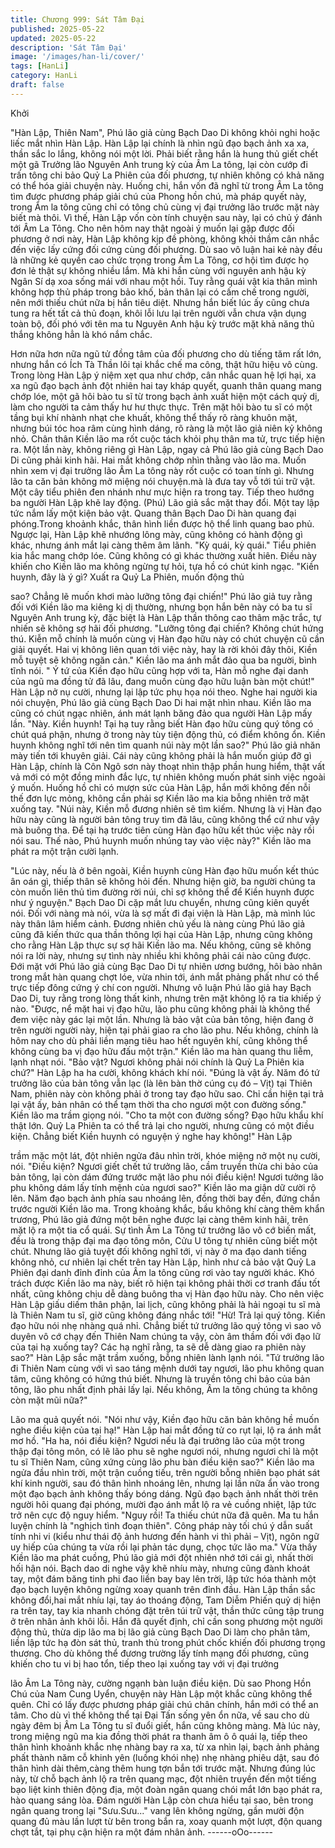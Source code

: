 ```yaml
---
title: Chương 999: Sát Tâm Đại
published: 2025-05-22
updated: 2025-05-22
description: 'Sát Tâm Đại'
image: '/images/han-li/cover/'
tags: [HanLi]
category: HanLi
draft: false
---
```


Khởi

"Hàn Lập, Thiên Nam", Phú lão giả cùng Bạch Dao Di không khỏi
nghi hoặc liếc mắt nhìn Hàn Lập.
Hàn Lập lại chính là nhìn ngũ đạo bạch ảnh xa xa, thần sắc lo
lắng, không nói một lời.
Phải biết rằng hắn là hung thủ giết chết một gã Trưởng lão
Nguyên Anh trung kỳ của Âm La tông, lại còn cướp đi trấn tông
chi bảo Quỷ La Phiên của đối phương, tự nhiên không có khả
năng có thể hóa giải chuyện này. Huống chi, hắn vốn đã nghĩ từ
trong Âm La tông tìm được phương pháp giải chú của Phong hồn
chú, mà pháp quyết này, trong Âm la tông cũng chỉ có tông chủ
cùng vị đại trưởng lão trước mặt này biết mà thôi.
Vì thế, Hàn Lập vốn còn tính chuyện sau này, lại có chủ ý đánh tới
Âm La Tông.
Cho nên hôm nay thật ngoài ý muốn lại gặp được đối phương ở
nơi này, Hàn Lập không kịp đề phòng, không khỏi thầm cân nhắc
đến việc lấy cứng đối cứng cùng đối phương. Dù sao vô luận hai
kẻ này đều là những kẻ quyền cao chức trọng trong Âm La Tông,
cơ hội tìm được họ đơn lẻ thật sự không nhiều lắm.
Mà khi hắn cùng với nguyên anh hậu kỳ Ngân Sí dạ xoa sống mái
với nhau một hồi. Tuy rằng quái vật kia thân mình không hợp thủ
pháp trong bảo khố, bản thân lại có cấm chế trong người, nên
mới thiếu chút nữa bị hắn tiêu diệt. Nhưng hắn biết lúc ấy cũng
chưa tung ra hết tất cả thủ đoạn, khôi lỗi lưu lại trên người vẫn
chưa vận dụng toàn bộ, đối phó với tên ma tu Nguyên Anh hậu kỳ
trước mặt khả năng thủ thắng không hẳn là khó nắm chắc.

Hơn nữa hơn nữa ngũ tử đồng tâm của đối phương cho dù tiếng
tăm rất lớn, nhưng hắn có Ích Tà Thần lôi tại khắc chế ma công,
thật hữu hiệu vô cùng.
Trong lòng Hàn Lập ý niệm xẹt qua như chớp, cân nhắc quan hệ
lợi hại, xa xa ngũ đạo bạch ảnh đột nhiên hai tay kháp quyết,
quanh thân quang mang chớp lóe, một gã hôi bào tu sĩ từ trong
bạch ảnh xuất hiện một cách quỷ dị, làm cho người ta cảm thấy
hư hư thực thực.
Trên mặt hôi bào tu sĩ có một tầng bụi khí nhành nhạt che khuất,
không thể thấy rõ ràng khuôn mặt, nhưng búi tóc hoa râm cùng
hình dáng, rõ ràng là một lão giả niên kỷ không nhỏ.
Chân thân Kiền lão ma rốt cuộc tách khỏi phụ thân ma tử, trực
tiếp hiện ra.
Một lần này, không riêng gì Hàn Lập, ngay cả Phú lão giả cùng
Bạch Dao Di cũng phải kinh hãi. Hai mắt không chớp nhìn thằng
vào lão ma. Muốn nhìn xem vị đại trưởng lão Âm La tông này rốt
cuộc có toan tính gì.
Nhưng lão ta căn bản không mở miệng nói chuyện.mà là đưa tay
vỗ tới túi trữ vật. Một cây tiểu phiên đen nhánh như mực hiện ra
trong tay. Tiếp theo hướng ba người Hàn Lập khẽ lay động.
(Phú) Lão giả sắc mặt thay đổi. Một tay lập tức nắm lấy một kiện
bảo vật.
Quang thân Bạch Dao Di hàn quang đại phóng.Trong khoảnh
khắc, thân hình liền được hộ thể linh quang bao phủ.
Ngược lại, Hàn Lập khẽ nhướng lông mày, cũng không có hành
động gì khác, nhưng ánh mắt lại càng thêm âm lãnh.
"Kỳ quái, kỳ quái." Tiểu phiên kia hắc mang chớp lóe. Cũng không
có gì khác thường xuất hiên. Điều này khiến cho Kiền lão ma
không ngừng tự hỏi, tựa hồ có chút kinh ngạc.
"Kiền huynh, đây là ý gì? Xuất ra Quỷ La Phiên, muốn động thủ

sao? Chẳng lẽ muốn khơi mào lưỡng tông đại chiến!" Phú lão giả
tuy rằng đối với Kiền lão ma kiêng kị dị thường, nhưng bọn hắn
bên này có ba tu sĩ Nguyên Anh trung kỳ, đặc biệt là Hàn Lập
thần thông cao thâm mặc trắc, tự nhiến sẽ không sợ hãi đối
phương.
"Lưỡng tông đại chiến? Không chút hứng thú. Kiễn mỗ chính là
muốn cùng vị Hàn đạo hữu này có chút chuyện cũ cần giải quyết.
Hai vị không liên quan tới việc này, hay là rời khỏi đây thôi, Kiền
mỗ tuyệt sẽ không ngăn cản." Kiền lão ma ánh mắt đảo qua ba
người, bình tĩnh nói.
" Ý tứ của Kiền đạo hữu cũng hợp với ta, Hàn mỗ nghe đại danh
của ngũ ma đồng tử đã lâu, đang muốn cùng đạo hữu luận bàn
một chút!" Hàn Lập nở nụ cười, nhưng lại lập tức phụ họa nói
theo.
Nghe hai người kia nói chuyện, Phú lão giả cùng Bạch Dao Di hai
mặt nhìn nhau.
Kiền lão ma cũng có chút ngạc nhiên, ánh mát lạnh băng đảo qua
người Hàn Lập mấy lần.
"Này. Kiền huynh! Tại hạ tuy rằng biết Hàn đạo hữu cùng quý tông
có chút quá phận, nhưng ở trong này tùy tiện động thủ, có điểm
không ổn. Kiền huynh không nghĩ tới nên tìm quanh núi này một
lần sao?" Phú lão giả nhăn mày tiến tới khuyên giải.
Cái này cũng không phải là hắn muốn giúp đỡ gì Hàn Lập, chính
là Côn Ngô sơn này thoạt nhìn thập phần hung hiểm, thật vất vả
mới có một đồng minh đắc lực, tự nhiên không muốn phát sinh
việc ngoài ý muốn. Huống hồ chỉ có mượn sức của Hàn Lập, hắn
mới không đến nỗi thế đơn lực mỏng, không cần phải sợ Kiền lão
ma kia bỗng nhiên trở mặt xuống tay.
"Núi này, Kiền mỗ đương nhiên sẽ tìm kiếm. Nhưng là vị Hàn đạo
hữu này cũng là người bản tông truy tìm đã lâu, cũng không thể
cứ như vậy mà buông tha. Để tại hạ trước tiên cùng Hàn đạo hữu
kết thúc việc này rồi nói sau. Thế nào, Phú huynh muốn nhúng tay
vào việc này?" Kiền lão ma phát ra một trận cười lạnh.

"Lúc này, nếu là ở bên ngoài, Kiền huynh cùng Hàn đạo hữu
muốn kết thúc ân oán gì, thiếp thân sẽ không hỏi đến. Nhưng hiện
giờ, ba người chúng ta còn muốn liên thủ tìm đường rời núi, chỉ sợ
không thể để Kiền huynh được như ý nguyện." Bạch Dao Di cặp
mắt lưu chuyển, nhưng cũng kiên quyết nói.
Đối với nàng mà nói, vừa là sợ mất đi đại viện là Hàn Lập, mà
mình lúc này thân lâm hiểm cảnh. Đương nhiên chủ yếu là nàng
cùng Phú lão giả cũng đã kiến thức qua thần thông lợi hại của
Hàn Lập, nhưng cũng không cho rằng Hàn Lập thực sự sợ hãi
Kiền lão ma. Nếu không, cũng sẽ không nói ra lời này, nhưng sự
tình này nhiều khi không phải cái nào cũng được.
Đới mặt với Phú lão giả cùng Bạc Dao Di tự nhiên ương bướng,
hôi bào nhân trong mắt hàn quang chợt lóe, vừa nhin tới, ánh mắt
phảng phất như có thể trực tiếp đông cứng ý chí con người.
Nhưng vô luận Phú lão giả hay Bạch Dao Di, tuy rằng trong lòng
thất kinh, nhưng trên mặt không lộ ra tia khiếp ý nào.
"Được, nể mặt hai vị đạo hữu, lão phu cũng không phải là không
thể đem việc này gác lại một lần. Nhưng là bảo vật của bản tông,
hiện đang ở trên người người này, hiện tại phải giao ra cho lão
phu. Nếu không, chính là hôm nay cho dù phải liền mạng tiêu hao
hết nguyên khí, cũng không thể không cùng ba vị đạo hữu đấu
một trận." Kiền lão ma hàn quang thu liễm, lạnh nhạt nói.
"Bảo vật? Ngươi không phải nói chính là Quỷ La Phiên kia chứ?"
Hàn Lập ha ha cười, không khách khí nói.
"Đúng là vật ấy. Năm đó tứ trưởng lão của bản tông vẫn lạc (là lên
bàn thờ cúng cụ đó – Vịt) tại Thiên Nam, phiên này còn không
phải ở trong tay đạo hữu sao. Chỉ cần hiện tại trả lại vật ấy, bản
nhân có thể tạm thời tha cho ngươi một con đường sống." Kiền
lão ma trầm giọng nói.
"Cho ta một con đường sống? Đạo hữu khẩu khí thật lớn. Quỷ La
Phiên ta có thể trả lại cho người, nhưng cũng có một điều kiện.
Chẳng biết Kiền huynh có nguyện ý nghe hay không!" Hàn Lập

trầm mặc một lát, đột nhiên ngửa đâu nhìn trời, khóe miệng nở
một nụ cười, nói.
"Điều kiện? Ngươi giết chết tứ trưởng lão, cầm truyền thừa chi
bảo của bản tông, lại còn dám đứng trước mặt lão phu nói điều
kiện! Ngươi tưởng lão phu không dám lấy tính mệnh của ngươi
sao?" Kiền lão ma giận dữ cười rộ lên. Năm đạo bạch ảnh phía
sau nhoáng lên, đồng thời bay đến, đứng chắn trước người Kiền
lão ma.
Trong khoảng khắc, bầu không khí càng thêm khẩn trương,
Phú lão giả đứng một bên nghe được lại càng thêm kinh hãi, trên
mặt lộ ra một tia cổ quái.
Sự tình Âm La Tông tứ trưởng lão vô cớ biến mất, đều là trong
thập đại ma đạo tông môn, Cửu U tông tự nhiên cũng biết một
chút.
Nhưng lão giả tuyệt đối không nghĩ tới, vị này ở ma đạo danh
tiếng không nhỏ, cư nhiên lại chết trên tay Hàn Lập, hình như cả
bảo vật Quỷ La Phiên đại danh đỉnh đỉnh của Âm la tông cũng rơi
vào tay người khác. Khó trách được Kiền lão ma này, biết rõ hiện
tại không phải thời cơ tranh đấu tốt nhất, cũng không chịu dễ
dàng buông tha vị Hàn đạo hữu này.
Cho nên việc Hàn Lập giấu diếm thân phận, lai lịch, cũng không
phải là hải ngoại tu sĩ mà là Thiên Nam tu sĩ, giờ cũng không
đáng nhắc tới!
"Hừ! Trả lại quý tông. Kiền đạo hữu nói nhẹ nhàng quá nhỉ. Chẳng
biết tứ trưởng lão quý tông vì sao vô duyên vô cớ chạy đến Thiên
Nam chúng ta vậy, còn âm thầm đối với đạo lữ của tại hạ xuống
tay? Các hạ nghĩ rằng, ta sẽ dễ dàng giao ra phiên này sao?" Hàn
Lập sắc mặt trầm xuống, bỗng nhiên lành lạnh nói.
"Tứ trưởng lão đi Thiên Nam cùng với vì sao táng mệnh dưới tay
ngươi, lão phu không quan tâm, cũng không có hứng thú biết.
Nhưng là truyền tông chi bảo của bản tông, lão phu nhất định phải
lấy lại. Nếu không, Âm la tông chúng ta không còn mặt mũi nữa?"

Lão ma quả quyết nói.
"Nói như vậy, Kiền đạo hữu căn bản không hề muốn nghe điều
kiện của tại hạ!" Hàn Lập hai mắt đồng tử co rụt lại, lộ ra ánh mắt
mơ hồ.
"Ha ha, nói điều kiện? Ngươi nếu là đại trưởng lão của một trong
thập đại tông môn, có lẽ lão phu sẽ nghe ngươi nói, nhưng ngươi
chỉ là một tu sĩ Thiên Nam, cũng xứng cùng lão phu bàn điều kiện
sao?" Kiền lão ma ngửa đầu nhìn trời, một trận cuồng tiếu, trên
người bỗng nhiên bạo phát sát khí kinh người, sau đó thân hình
nhoáng lên, nhưng lại lần nữa ẩn vào trong một đạo bạch ảnh
không thấy bóng dáng.
Ngũ đạo bạch ảnh nhất thời trên người hôi quang đại phóng,
mười đạo ánh mắt lộ ra vẻ cuồng nhiệt, lập tức trở nên cực độ
nguy hiểm.
"Nguy rồi! Ta thiếu chút nữa đã quên. Ma tu hắn luyện chính là
"nghịch tình đoạn thiên". Công pháp này tối chú ý dẫn suất tính
nhi vi (kiểu như thái độ ảnh hương đến hành vi thì phải – Vịt),
ngôn ngữ uy hiếp của chúng ta vừa rồi lại phản tác dụng, chọc tức
lão ma." Vừa thấy Kiền lão ma phát cuồng, Phú lão giả mới đột
nhiên nhớ tới cái gì, nhất thời hối hận nói.
Bạch dao di nghe vậy khẽ nhíu mày, nhưng cũng đành khoát tay,
một đám băng tinh phi đao liền bay bay lên trời, lập tức hóa thành
một đạo bạch luyện không ngừng xoay quanh trên đỉnh đầu.
Hàn Lập thần sắc không đổi,hai mắt nhíu lại, tay áo thoáng động,
Tam Diễm Phiến quỷ dị hiện ra trên tay, tay kia nhanh chóng đặt
trên túi trữ vật, thần thức cũng tập trung ở trên nhân ảnh khôi lỗi.
Hắn đã quyết định, chỉ cần song phương một người động thủ,
thừa dịp lão ma bị lão giả cùng Bạch Dao Di làm cho phân tâm,
liền lập tức hạ đòn sát thủ, tranh thủ trong phút chốc khiến đối
phương trọng thương.
Cho dù không thể đương trường lấy tính mạng đối phương, cũng
khiến cho tu vi bị hao tổn, tiếp theo lại xuống tay với vị đại trưởng

lão Âm La Tông này, cường ngạnh bàn luận điều kiện.
Dù sao Phong Hồn Chú của Nam Cung Uyển, chuyện này Hàn
Lập một khắc cũng không thể quên. Chỉ có lấy được phương
pháp giải chú chân chính, hắn mới có thể an tâm. Cho dù vì thế
không thể tại Đại Tấn sống yên ổn nữa, về sau cho dù ngày đêm
bị Âm La Tông tu sĩ đuổi giết, hắn cũng không màng.
Mà lúc này, trong miệng ngũ ma kia đồng thời phát ra thanh âm ô
ô quái lạ, tiếp theo thân hình khoảnh khắc nhẹ nhàng bay ra xa,
từ xa nhìn lại, bạch ảnh phảng phất thành năm cỗ khinh yên
(luồng khói nhẹ) nhẹ nhàng phiêu dật, sau đó thân hình dài
thêm,càng thêm hung tợn bắn tới trước mặt.
Nhưng đúng lúc này, từ chỗ bạch ảnh lộ ra trên quang mạc, đột
nhiên truyền đến một tiếng bạo liệt kinh thiên động địa, một đoàn
ngân quang chói mắt lớn bạo phát ra, hào quang sáng lòa.
Đám người Hàn Lập còn chưa hiểu tại sao, bên trong ngân quang
trong lại "Sưu.Sưu..." vang lên không ngừng, gần mười độn
quang đủ màu lần lượt từ bên trong bắn ra, xoay quanh một lượt,
độn quang chợt tắt, tại phụ cận hiện ra một đám nhân ảnh.
------oOo------
